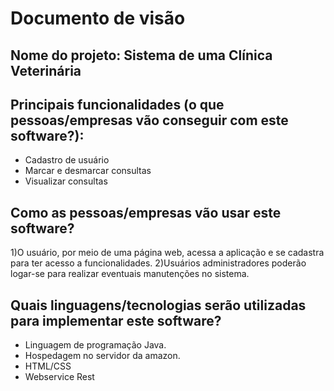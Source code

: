 # Documento de visão

## Nome do projeto: Sistema de uma Clínica Veterinária

## Principais funcionalidades (o que pessoas/empresas vão conseguir com este software?):

* Cadastro de usuário
* Marcar e desmarcar consultas
* Visualizar consultas

## Como as pessoas/empresas vão usar este software?

1)O usuário, por meio de uma página web, acessa a aplicação e se cadastra para ter acesso a funcionalidades.
2)Usuários administradores poderão logar-se para realizar eventuais manutenções no sistema.

## Quais linguagens/tecnologias serão utilizadas para implementar este software?

* Linguagem de programação Java.
* Hospedagem no servidor da amazon.
* HTML/CSS
* Webservice Rest

